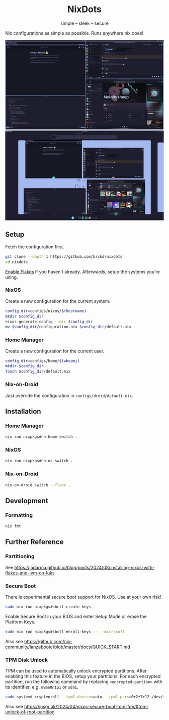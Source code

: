 <div align="center">

# NixDots
simple &ndash; sleek &ndash; secure
</div>

Nix configurations as simple as possible. Runs anywhere nix does!

![A preview of the tiling window management](assets/tiling.png)
![A preview of the launcher](assets/launcher.png)

## Setup

Fetch the configuration first.
```sh
git clone --depth 1 https://github.com/brckd/nixdots
cd nixdots
```

[Enable Flakes](https://wiki.nixos.org/wiki/Flakes#Enable_flakes_temporarily) if you haven't already. Afterwards, setup the systems you're using.

### NixOS

Create a new configuration for the current system.
```sh
config_dir=configs/nixos/$(hostname)
mkdir $config_dir
nixos-generate-config --dir $config_dir
mv $config_dir/configuration.nix $config_dir/default.nix
```

### Home Manager

Create a new configuration for the current user.
```sh
config_dir=configs/home/$(whoami)
mkdir $config_dir
touch $config_dir/default.nix
```

### Nix-on-Droid

Just override the configuration in `configs/droid/default.nix`.

## Installation

### Home Manager

```sh
nix run nixpkgs#nh home switch .
```

### NixOS

```sh
nix run nixpkgs#nh os switch .
```

### Nix-on-Droid

```sh
nix-on-droid switch --flake .
```

## Development

### Formatting

```sh
nix fmt
```

## Further Reference

### Partitioning

See https://jadarma.github.io/blog/posts/2024/08/installing-nixos-with-flakes-and-lvm-on-luks

### Secure Boot

There is experimental secure boot support for NixOS. Use at your own risk!
```sh
sudo nix run nixpkgs#sbctl create-keys
```

Enable Secure Boot in your BIOS and enter Setup Mode or erase the Platform Keys.

```sh
sudo nix run nixpkgs#sbctl enroll-keys -- --microsoft
```
Also see https://github.com/nix-community/lanzaboote/blob/master/docs/QUICK_START.md

### TPM Disk Unlock

TPM can be used to automatically unlock encrypted partitions. After enabling this feature in the BIOS, setup your partitions. For each encrypted partition, run the following command by replacing `<encrypted-partion>` with its identifier, e.g. `nvme0n1p1` or `sda1`.

```sh
sudo systemd-cryptenroll --tpm2-device=auto --tpm2-pcrs=0+2+7+12 /dev/<encrypted-partition>
```

Also see https://jnsgr.uk/2024/04/nixos-secure-boot-tpm-fde/#tpm-unlock-of-root-partition
